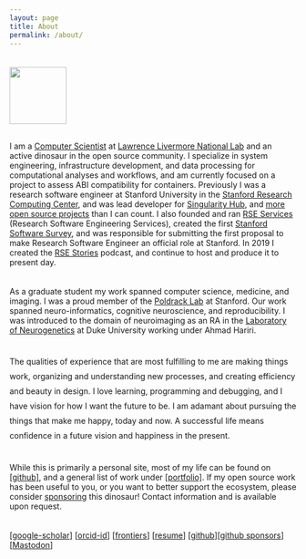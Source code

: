```yaml
---
layout: page
title: About
permalink: /about/
---
```


<style>
p {
  padding-bottom:20px !important;
}
</style>

<div style="margin-bottom:50px;padding-top:20px; width:100px; text-wrap:none;">
    <img src="/assets/images/avatar-highres.png" width="100px" style="float:right; margin-bottom:30px"><br>
</div>

<p style="padding-top:40px;">I am a <a href="https://www.linkedin.com/in/vsochat/" target="_blank">Computer Scientist</a> at <a href="https://www.llnl.gov/" target="_blank">Lawrence Livermore National Lab</a> and an active dinosaur in the open source community. 
I specialize in system engineering, infrastructure development, and data processing for computational analyses and workflows, and am currently focused on a project to assess ABI compatibility for containers. Previously I was a research software engineer at Stanford University in the
<a href="https://srcc.stanford.edu/" target="_blank">Stanford Research Computing Center</a>, and was lead developer for
<a href="https://journals.plos.org/plosone/article?id=10.1371/journal.pone.0188511" target="_blank">Singularity Hub</a>, and <a href="{{ site.baseurl }}/work">more open source projects</a> than I can count.
I also founded and ran <a href="https://uit.stanford.edu/research-software-engineering-services" target="_blank">RSE Services</a> (Research Software Engineering Services), 
created the first <a href="https://stanford-rc.github.io/stanford-software-survey/" target="_blank">Stanford Software Survey</a>, 
and was responsible for submitting the first proposal to make Research Software Engineer an official role at Stanford. In 2019 I created the <a href="https://us-rse.org/rse-stories" target="_blank">RSE Stories</a> podcast, and continue to host and produce it to present day.</p>

<p>As a graduate student my work spanned computer science, medicine, and imaging. I was a proud member of the <a href="http://poldracklab.stanford.edu" target="_blank">Poldrack Lab</a> at Stanford. Our work spanned neuro-informatics, cognitive neuroscience, and reproducibility. I was introduced to the domain of neuroimaging as an RA in the <a href="http://www.haririlab.com" target="_blank">Laboratory of Neurogenetics</a> at Duke University working under Ahmad Hariri.</p>

<p style="line-height:26px">The qualities of experience that are most fulfilling to me are making things work, organizing and understanding new processes, and creating efficiency and beauty in design. I love learning, programming and debugging, and I have vision for how I want the future to be. I am adamant about pursuing the things that make me happy, today and now. A successful life means confidence in a future vision and happiness in the present.</p>

<p>While this is primarily a personal site, most of my life can be found on <a href="https://www.github.com/vsoch" target="_blank">[github]</a>, and a general list of work under <a href="/work">[portfolio]</a>. If my open source work has been useful to you, or you want to better support the ecosystem, please consider <a href="https://github.com/users/vsoch/sponsorship" target="_blank">sponsoring</a> this dinosaur! Contact information and is available upon request.</p>

[<a href="https://scholar.google.com/citations?user=RTF50S4AAAAJ&amp;hl=en" target="_blank" class='no-after'>google-scholar</a>] [<a class='no-after' href="http://orcid.org/0000-0002-4387-3819" target="_blank">orcid-id</a>] [<a class='no-after' href="http://loop.frontiersin.org/people/188284/overview" target="_blank">frontiers</a>] [<a href="/assets/vsochat-cv.pdf" class='no-after' target="_blank">resume</a>] [<a href="https://www.github.com/vsoch" class='no-after' target="_blank">github</a>][<a href="https://github.com/users/vsoch/sponsorship" target="_blank" class='no-after'>github sponsors</a>][<a rel="me" target="_blank" class='no-after' href="https://mastodon.social/@vsoch">Mastodon</a>]

